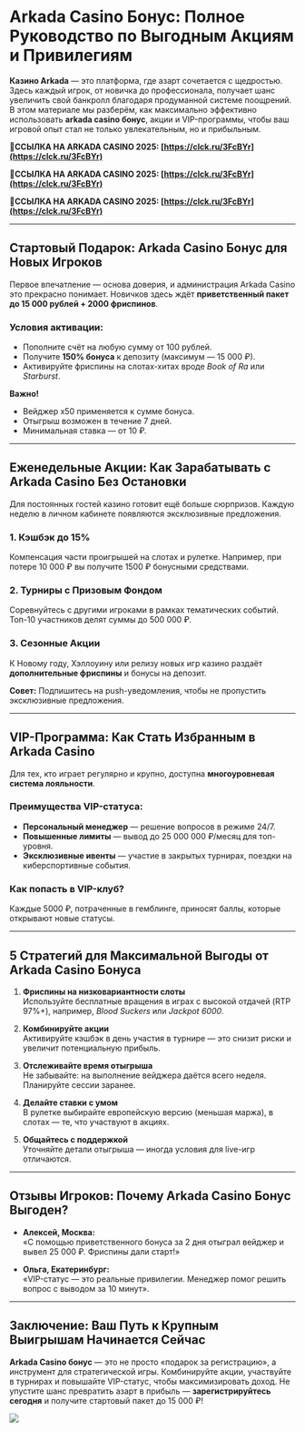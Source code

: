 # Arkada Casino Бонус: Полное Руководство по Выгодным Акциям и Привилегиям  

**Казино Arkada** — это платформа, где азарт сочетается с щедростью. Здесь каждый игрок, от новичка до профессионала, получает шанс увеличить свой банкролл благодаря продуманной системе поощрений. В этом материале мы разберём, как максимально эффективно использовать **arkada casino бонус**, акции и VIP-программы, чтобы ваш игровой опыт стал не только увлекательным, но и прибыльным.  

**🔗ССЫЛКА НА ARKADA CASINO 2025: [https://clck.ru/3FcBYr](https://clck.ru/3FcBYr)**

**🔗ССЫЛКА НА ARKADA CASINO 2025: [https://clck.ru/3FcBYr](https://clck.ru/3FcBYr)**

**🔗ССЫЛКА НА ARKADA CASINO 2025: [https://clck.ru/3FcBYr](https://clck.ru/3FcBYr)**

---

## Стартовый Подарок: Arkada Casino Бонус для Новых Игроков  

Первое впечатление — основа доверия, и администрация Arkada Casino это прекрасно понимает. Новичков здесь ждёт **приветственный пакет до 15 000 рублей + 2000 фриспинов**.  

### Условия активации:  
- Пополните счёт на любую сумму от 100 рублей.  
- Получите **150% бонуса** к депозиту (максимум — 15 000 ₽).  
- Активируйте фриспины на слотах-хитах вроде _Book of Ra_ или _Starburst_.  

**Важно!**  
- Вейджер x50 применяется к сумме бонуса.  
- Отыгрыш возможен в течение 7 дней.  
- Минимальная ставка — от 10 ₽.  

---

## Еженедельные Акции: Как Зарабатывать с Arkada Casino Без Остановки  

Для постоянных гостей казино готовит ещё больше сюрпризов. Каждую неделю в личном кабинете появляются эксклюзивные предложения.  

### 1. Кэшбэк до 15%  
Компенсация части проигрышей на слотах и рулетке. Например, при потере 10 000 ₽ вы получите 1500 ₽ бонусными средствами.  

### 2. Турниры с Призовым Фондом  
Соревнуйтесь с другими игроками в рамках тематических событий. Топ-10 участников делят суммы до 500 000 ₽.  

### 3. Сезонные Акции  
К Новому году, Хэллоуину или релизу новых игр казино раздаёт **дополнительные фриспины** и бонусы на депозит.  

**Совет:** Подпишитесь на push-уведомления, чтобы не пропустить эксклюзивные предложения.  

---

## VIP-Программа: Как Стать Избранным в Arkada Casino  

Для тех, кто играет регулярно и крупно, доступна **многоуровневая система лояльности**.  

### Преимущества VIP-статуса:  
- **Персональный менеджер** — решение вопросов в режиме 24/7.  
- **Повышенные лимиты** — вывод до 25 000 000 ₽/месяц для топ-уровня.  
- **Эксклюзивные ивенты** — участие в закрытых турнирах, поездки на киберспортивные события.  

### Как попасть в VIP-клуб?  
Каждые 5000 ₽, потраченные в гемблинге, приносят баллы, которые открывают новые статусы.  

---

## 5 Стратегий для Максимальной Выгоды от Arkada Casino Бонуса  

1. **Фриспины на низковариантности слоты**  
Используйте бесплатные вращения в играх с высокой отдачей (RTP 97%+), например, _Blood Suckers_ или _Jackpot 6000_.  

2. **Комбинируйте акции**  
Активируйте кэшбэк в день участия в турнире — это снизит риски и увеличит потенциальную прибыль.  

3. **Отслеживайте время отыгрыша**  
Не забывайте: на выполнение вейджера даётся всего неделя. Планируйте сессии заранее.  

4. **Делайте ставки с умом**  
В рулетке выбирайте европейскую версию (меньшая маржа), в слотах — те, что участвуют в акциях.  

5. **Общайтесь с поддержкой**  
Уточняйте детали отыгрыша — иногда условия для live-игр отличаются.  

---

## Отзывы Игроков: Почему Arkada Casino Бонус Выгоден?  

- **Алексей, Москва:**  
  «С помощью приветственного бонуса за 2 дня отыграл вейджер и вывел 25 000 ₽. Фриспины дали старт!»  

- **Ольга, Екатеринбург:**  
  «VIP-статус — это реальные привилегии. Менеджер помог решить вопрос с выводом за 10 минут».  

---

## Заключение: Ваш Путь к Крупным Выигрышам Начинается Сейчас  

**Arkada Casino бонус** — это не просто «подарок за регистрацию», а инструмент для стратегической игры. Комбинируйте акции, участвуйте в турнирах и повышайте VIP-статус, чтобы максимизировать доход. Не упустите шанс превратить азарт в прибыль — **зарегистрируйтесь сегодня** и получите стартовый пакет до 15 000 ₽!  

![](https://i.ibb.co/RQdmYfR/arkada-banner.png)

